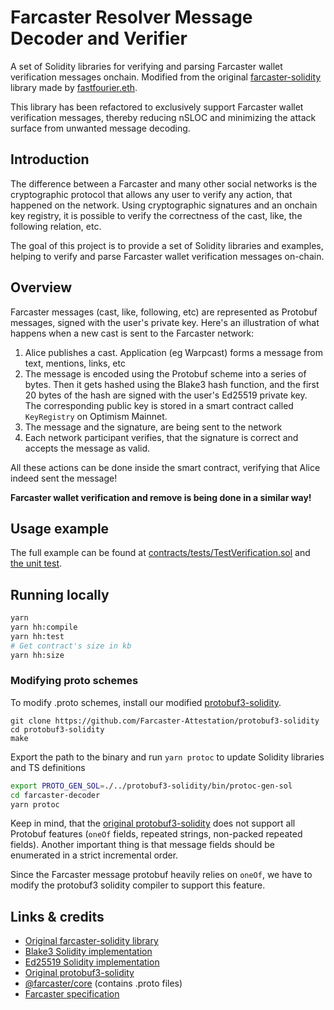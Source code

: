 # Farcaster Resolver Message Decoder and Verifier

A set of Solidity libraries for verifying and parsing Farcaster wallet verification messages onchain. Modified from the original [farcaster-solidity](https://github.com/pavlovdog/farcaster-solidity) library made by [fastfourier.eth](https://warpcast.com/fastfourier.eth).

This library has been refactored to exclusively support Farcaster wallet verification messages, thereby reducing nSLOC and minimizing the attack surface from unwanted message decoding.

## Introduction

The difference between a Farcaster and many other social networks is the cryptographic protocol that allows any user to verify any action, that happened on the network. Using cryptographic signatures and an onchain key registry, it is possible to verify the correctness of the cast, like, the following relation, etc.

The goal of this project is to provide a set of Solidity libraries and examples, helping to verify and parse Farcaster wallet verification messages on-chain.

## Overview

Farcaster messages (cast, like, following, etc) are represented as Protobuf messages, signed with the user's private key. Here's an illustration of what happens when a new cast is sent to the Farcaster network:

1. Alice publishes a cast. Application (eg Warpcast) forms a message from text, mentions, links, etc
2. The message is encoded using the Protobuf scheme into a series of bytes. Then it gets hashed using the Blake3 hash function, and the first 20 bytes of the hash are signed with the user's Ed25519 private key. The corresponding public key is stored in a smart contract called `KeyRegistry` on Optimism Mainnet.
3. The message and the signature, are being sent to the network
4. Each network participant verifies, that the signature is correct and accepts the message as valid.

All these actions can be done inside the smart contract, verifying that Alice indeed sent the message!

**Farcaster wallet verification and remove is being done in a similar way!**

## Usage example

The full example can be found at [contracts/tests/TestVerification.sol](./contracts/tests/TestVerification.sol) and [the unit test](./test/verification.ts).

## Running locally

```bash
yarn
yarn hh:compile
yarn hh:test
# Get contract's size in kb
yarn hh:size
```

### Modifying proto schemes

To modify .proto schemes, install our modified [protobuf3-solidity](https://github.com/Farcaster-Attestation/protobuf3-solidity).

```
git clone https://github.com/Farcaster-Attestation/protobuf3-solidity
cd protobuf3-solidity
make
```

Export the path to the binary and run `yarn protoc` to update Solidity libraries and TS definitions

```bash
export PROTO_GEN_SOL=./../protobuf3-solidity/bin/protoc-gen-sol
cd farcaster-decoder
yarn protoc
```

Keep in mind, that the [original protobuf3-solidity](https://github.com/celestiaorg/protobuf3-solidity) does not support all Protobuf features (`oneOf` fields, repeated strings, non-packed repeated fields). Another important thing is that message fields should be enumerated in a strict incremental order.

Since the Farcaster message protobuf heavily relies on `oneOf`, we have to modify the protobuf3 solidity compiler to support this feature.

## Links & credits

- [Original farcaster-solidity library](https://github.com/pavlovdog/farcaster-solidity)
- [Blake3 Solidity implementation](https://github.com/mel-project/blake3-sol)
- [Ed25519 Solidity implementation](https://github.com/chengwenxi/Ed25519)
- [Original protobuf3-solidity](https://github.com/celestiaorg/protobuf3-solidity)
- [@farcaster/core](https://github.com/farcasterxyz/hub-monorepo/tree/main/packages/core) (contains .proto files)
- [Farcaster specification](https://github.com/farcasterxyz/protocol/blob/main/docs/SPECIFICATION.md)
